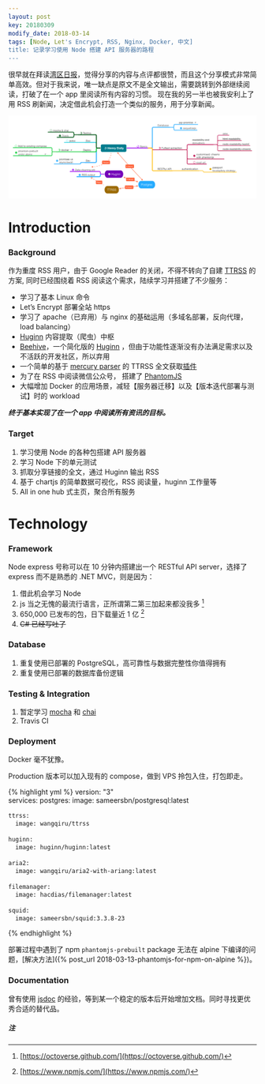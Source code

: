 ```yaml
---
layout: post
key: 20180309
modify_date: 2018-03-14
tags: [Node, Let's Encrypt, RSS, Nginx, Docker, 中文]
title: 记录学习使用 Node 搭建 API 服务器的路程
---
```


很早就在拜读[湾区日报]( [https://wanqu.co/b/7/2015-05-24-behind-the-scenes.html](https://wanqu.co/b/7/2015-05-24-behind-the-scenes.html) )，觉得分享的内容与点评都很赞，而且这个分享模式非常简单高效。但对于我来说，唯一缺点是原文不是全文输出，需要跳转到外部继续阅读，打破了在一个 app 里阅读所有内容的习惯。 现在我的另一半也被我安利上了用 RSS 刷新闻，决定借此机会打造一个类似的服务，用于分享新闻。

![Mindmap](/assets/images/2018-03-09/mindmap.png)

<!--more-->

# Introduction
### Background
作为重度 RSS 用户，由于 Google Reader 的关闭，不得不转向了自建 [TTRSS]( [https://tt-rss.org/](https://tt-rss.org/) ) 的方案, 同时已经围绕着 RSS 阅读这个需求，陆续学习并搭建了不少服务：
* 学习了基本 Linux 命令
* Let’s Encrypt 部署全站 https
* 学习了 apache（已弃用）与 nginx 的基础运用（多域名部署，反向代理，load balancing）
* [Huginn]( [https://github.com/huginn/huginn](https://github.com/huginn/huginn) ) 内容提取（爬虫）中枢
* [Beehive]( [https://github.com/muesli/beehive](https://github.com/muesli/beehive) )，一个简化版的 [Huginn]( [https://github.com/huginn/huginn](https://github.com/huginn/huginn) ) ，但由于功能性逐渐没有办法满足需求以及不活跃的开发社区，所以弃用
* 一个简单的基于 [mercury parser]( [https://mercury.postlight.com/web-parser/](https://mercury.postlight.com/web-parser/) ) 的 TTRSS 全文获取[插件]( [https://github.com/WangQiru/mercury_fulltext](https://github.com/WangQiru/mercury_fulltext) )
* 为了在 RSS 中阅读微信公众号， 搭建了 [PhantomJS]( [http://phantomjs.org/](http://phantomjs.org/) )
* 大幅增加 Docker 的应用场景，减轻【服务器迁移】以及【版本迭代部署与测试】时的 workload

***终于基本实现了在一个 app 中阅读所有资讯的目标。***

### Target
1. 学习使用 Node 的各种包搭建 API 服务器
2. 学习 Node 下的单元测试
3. 抓取分享链接的全文，通过 Huginn 输出 RSS
4. 基于 chartjs 的简单数据可视化，RSS 阅读量，huginn 工作量等
5. All in one hub 式主页，聚合所有服务

# Technology
### Framework 
Node express 号称可以在 10 分钟内搭建出一个 RESTful API server，选择了 express 而不是熟悉的 .NET MVC，则是因为：

1. 借此机会学习 Node
2. js 当之无愧的最流行语言，正所谓第二第三加起来都没我多 [^1]
3. 650,000 已发布的包，日下载量近 1 亿 [^2]
4. ~~C# 已经写吐了~~

### Database
1. 重复使用已部署的 PostgreSQL，高可靠性与数据完整性你值得拥有
2. 重复使用已部署的数据库备份逻辑

### Testing & Integration
1. 暂定学习 [mocha](https://mochajs.org/) 和 [chai](http://chaijs.com/)
2. Travis CI

### Deployment
Docker 毫不犹豫。

Production 版本可以加入现有的 compose，做到 VPS 拎包入住，打包即走。

{% highlight yml %}
version: "3"  
services:
    postgres:
      image: sameersbn/postgresql:latest

    ttrss:
      image: wangqiru/ttrss

    huginn:
      image: huginn/huginn:latest

    aria2:
      image: wangqiru/aria2-with-ariang:latest

    filemanager:
      image: hacdias/filemanager:latest

    squid:
      image: sameersbn/squid:3.3.8-23
{% endhighlight %}

部署过程中遇到了 npm `phantomjs-prebuilt` package 无法在 alpine 下编译的问题，[解决方法]({% post_url 2018-03-13-phantomjs-for-npm-on-alpine %})。

### Documentation
曾有使用 [jsdoc](http://usejsdoc.org/) 的经验，等到某一个稳定的版本后开始增加文档。同时寻找更优秀合适的替代品。



##### 注
[^1]:  [https://octoverse.github.com/](https://octoverse.github.com/) 
[^2]:  [https://www.npmjs.com/](https://www.npmjs.com/) 
